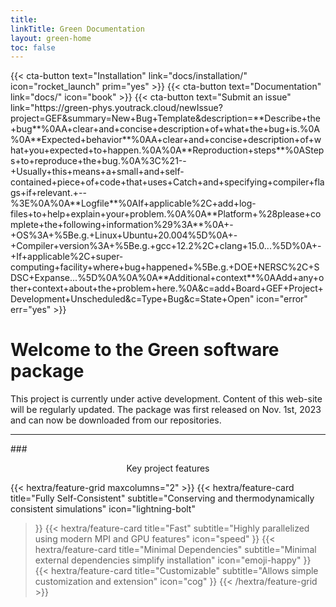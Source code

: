 ```yaml
---
title: 
linkTitle: Green Documentation
layout: green-home
toc: false
---
```


<div class="mb-6">
{{< cta-button text="Installation" link="docs/installation/" icon="rocket_launch" prim="yes" >}}
{{< cta-button text="Documentation" link="docs/" icon="book" >}}
{{< cta-button text="Submit an issue" link="https://green-phys.youtrack.cloud/newIssue?project=GEF&summary=New+Bug+Template&description=**Describe+the+bug**%0AA+clear+and+concise+description+of+what+the+bug+is.%0A%0A**Expected+behavior**%0AA+clear+and+concise+description+of+what+you+expected+to+happen.%0A%0A**Reproduction+steps**%0ASteps+to+reproduce+the+bug.%0A%3C%21--+Usually+this+means+a+small+and+self-contained+piece+of+code+that+uses+Catch+and+specifying+compiler+flags+if+relevant.+--%3E%0A%0A**Logfile**%0AIf+applicable%2C+add+log-files+to+help+explain+your+problem.%0A%0A**Platform+%28please+complete+the+following+information%29%3A**%0A+-+OS%3A+%5Be.g.+Linux+Ubuntu+20.004%5D%0A+-+Compiler+version%3A+%5Be.g.+gcc+12.2%2C+clang+15.0...%5D%0A+-+If+applicable%2C+super-computing+facility+where+bug+happened+%5Be.g.+DOE+NERSC%2C+SDSC+Expanse...%5D%0A%0A%0A**Additional+context**%0AAdd+any+other+context+about+the+problem+here.%0A&c=add+Board+GEF+Project+Development+Unscheduled&c=Type+Bug&c=State+Open" icon="error" err="yes" >}}
</div>

# Welcome to the Green software package

This project is currently under active development. Content of this web-site will be
regularly updated. The package was first released on Nov. 1st, 2023 and can now be downloaded from our repositories.

<hr>
### <p style="text-align: center;">Key project features</p>

{{< hextra/feature-grid maxcolumns="2" >}}
  {{< hextra/feature-card
    title="Fully Self-Consistent"
    subtitle="Conserving and thermodynamically consistent simulations"
    icon="lightning-bolt"
  >}}
  {{< hextra/feature-card
    title="Fast"
    subtitle="Highly parallelized using modern MPI and GPU features"
    icon="speed"
  >}}
  {{< hextra/feature-card
    title="Minimal Dependencies"
    subtitle="Minimal external dependencies simplify installation"
    icon="emoji-happy"
  >}}
  {{< hextra/feature-card
    title="Customizable"
    subtitle="Allows simple customization and extension"
    icon="cog"
  >}}
{{< /hextra/feature-grid >}}
